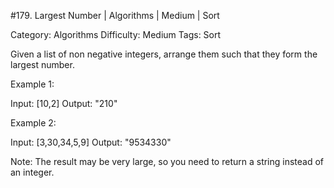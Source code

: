 #179. Largest Number | Algorithms | Medium | Sort

Category: Algorithms
Difficulty: Medium
Tags: Sort

Given a list of non negative integers, arrange them such that they form the largest number.

Example 1:


Input: [10,2]
Output: "210"

Example 2:


Input: [3,30,34,5,9]
Output: "9534330"


Note: The result may be very large, so you need to return a string instead of an integer.


